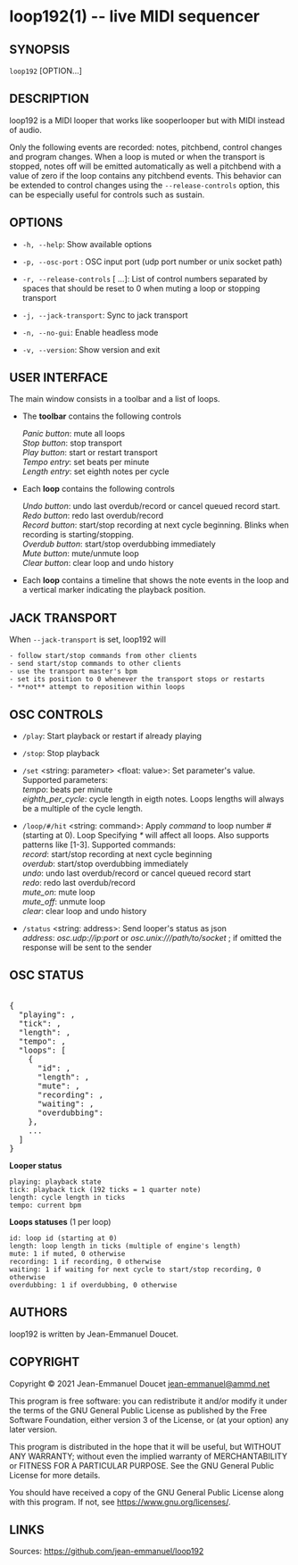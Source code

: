 loop192(1) -- live MIDI sequencer
=============================

## SYNOPSIS

`loop192` [OPTION...]

## DESCRIPTION

loop192 is a MIDI looper that works like sooperlooper but with MIDI instead of audio.

Only the following events are recorded: notes, pitchbend, control changes and program changes. When a loop is muted or when the transport is stopped, notes off will be emitted automatically as well a pitchbend with a value of zero if the loop contains any pitchbend events. This behavior can be extended to control changes using the `--release-controls` option, this can be especially useful for controls such as sustain.

## OPTIONS

* `-h, --help`:
    Show available options

* `-p, --osc-port` <port>:
    OSC input port (udp port number or unix socket path)

* `-r, --release-controls` [<int> ...]:
    List of control numbers separated by spaces that should be reset to 0 when muting a loop or stopping transport


* `-j, --jack-transport`:
    Sync to jack transport

* `-n, --no-gui`:
    Enable headless mode

* `-v, --version`:
    Show version and exit

## USER INTERFACE

The main window consists in a toolbar and a list of loops.

* The **toolbar** contains the following controls

    *Panic button*: mute all loops<br/>
    *Stop button*: stop transport<br/>
    *Play button*: start or restart transport<br/>
    *Tempo entry*: set beats per minute<br/>
    *Length entry*: set eighth notes per cycle<br/>

* Each **loop** contains the following controls

    *Undo button*: undo last overdub/record or cancel queued record start.<br/>
    *Redo button*: redo last overdub/record<br/>
    *Record button*: start/stop recording at next cycle beginning. Blinks when recording is starting/stopping.<br/>
    *Overdub button*: start/stop overdubbing immediately<br/>
    *Mute button*: mute/unmute loop<br/>
    *Clear button*: clear loop and undo history<br/>

* Each **loop** contains a timeline that shows the note events in the loop and a vertical marker indicating the playback position.

## JACK TRANSPORT

When `--jack-transport` is set, loop192 will

    - follow start/stop commands from other clients
    - send start/stop commands to other clients
    - use the transport master's bpm
    - set its position to 0 whenever the transport stops or restarts
    - **not** attempt to reposition within loops


## OSC CONTROLS

* `/play`:
    Start playback or restart if already playing

* `/stop`:
    Stop playback

* `/set` <string: parameter> <float: value>:
    Set parameter's value. Supported parameters:<br/>
    _tempo_: beats per minute<br/>
    _eighth_per_cycle_: cycle length in eigth notes. Loops lengths will always be a multiple of the cycle length.

* `/loop/#/hit` <string: command>:
    Apply _command_ to loop number _#_ (starting at 0). Loop Specifying _*_ will affect all loops. Also supports patterns like [1-3]. Supported commands:<br/>
    _record_: start/stop recording at next cycle beginning<br/>
    _overdub_: start/stop overdubbing immediately<br/>
    _undo_: undo last overdub/record or cancel queued record start<br/>
    _redo_: redo last overdub/record<br/>
    _mute_on_: mute loop<br/>
    _mute_off_: unmute loop<br/>
    _clear_: clear loop and undo history<br/>

* `/status` <string: address>:
    Send looper's status as json<br/>
    _address_: *osc.udp://ip:port* or *osc.unix:///path/to/socket* ; if omitted the response will be sent to the sender<br/>

## OSC STATUS

<pre>

{
  "playing": <int>,
  "tick": <int>,
  "length": <int>,
  "tempo": <float>,
  "loops": [
    {
      "id": <int>,
      "length": <int>,
      "mute": <int>,
      "recording": <int>,
      "waiting": <int>,
      "overdubbing": <int>
    },
    ...
  ]
}
</pre>


**Looper status**

    playing: playback state
    tick: playback tick (192 ticks = 1 quarter note)
    length: cycle length in ticks
    tempo: current bpm

**Loops statuses** (1 per loop)

    id: loop id (starting at 0)
    length: loop length in ticks (multiple of engine's length)
    mute: 1 if muted, 0 otherwise
    recording: 1 if recording, 0 otherwise
    waiting: 1 if waiting for next cycle to start/stop recording, 0 otherwise
    overdubbing: 1 if overdubbing, 0 otherwise


## AUTHORS

loop192 is written by Jean-Emmanuel Doucet.

## COPYRIGHT

Copyright © 2021 Jean-Emmanuel Doucet <jean-emmanuel@ammd.net>

This program is free software: you can redistribute it and/or modify
it under the terms of the GNU General Public License as published by
the Free Software Foundation, either version 3 of the License, or
(at your option) any later version.

This program is distributed in the hope that it will be useful,
but WITHOUT ANY WARRANTY; without even the implied warranty of
MERCHANTABILITY or FITNESS FOR A PARTICULAR PURPOSE.  See the
GNU General Public License for more details.

You should have received a copy of the GNU General Public License
along with this program.  If not, see <https://www.gnu.org/licenses/>.

## LINKS

Sources: <a href="https://github.com/jean-emmanuel/loop192">https://github.com/jean-emmanuel/loop192</a>

<style type='text/css' media='all'>
/* style: toc */
.man-navigation {display:block !important;position:fixed;top:0;left:113ex;height:100%;width:100%;padding:48px 0 0 0;border-left:1px solid #dbdbdb;background:#eee}
.man-navigation a,.man-navigation a:hover,.man-navigation a:link,.man-navigation a:visited {display:block;margin:0;padding:5px 2px 5px 30px;color:#999;text-decoration:none}
.man-navigation a:hover {color:#111;text-decoration:underline}
</style>

